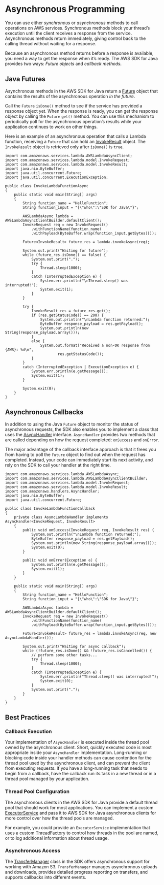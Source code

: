 # Asynchronous Programming<a name="basics-async"></a>

You can use either *synchronous* or *asynchronous* methods to call operations on AWS services\. Synchronous methods block your thread’s execution until the client receives a response from the service\. Asynchronous methods return immediately, giving control back to the calling thread without waiting for a response\.

Because an asynchronous method returns before a response is available, you need a way to get the response when it’s ready\. The AWS SDK for Java provides two ways: *Future objects* and *callback methods*\.

## Java Futures<a name="basics-async-future"></a>

Asynchronous methods in the AWS SDK for Java return a [Future](https://docs.oracle.com/javase/8/docs/api/index.html?java/util/concurrent/Future.html) object that contains the results of the asynchronous operation *in the future*\.

Call the `Future` `isDone()` method to see if the service has provided a response object yet\. When the response is ready, you can get the response object by calling the `Future` `get()` method\. You can use this mechanism to periodically poll for the asynchronous operation’s results while your application continues to work on other things\.

Here is an example of an asynchronous operation that calls a Lambda function, receiving a `Future` that can hold an [InvokeResult](https://docs.aws.amazon.com/sdk-for-java/v1/reference/com/amazonaws/services/lambda/model/InvokeResult.html) object\. The `InvokeResult` object is retrieved only after `isDone()` is `true`\.

```
import com.amazonaws.services.lambda.AWSLambdaAsyncClient;
import com.amazonaws.services.lambda.model.InvokeRequest;
import com.amazonaws.services.lambda.model.InvokeResult;
import java.nio.ByteBuffer;
import java.util.concurrent.Future;
import java.util.concurrent.ExecutionException;

public class InvokeLambdaFunctionAsync
{
    public static void main(String[] args)
    {
        String function_name = "HelloFunction";
        String function_input = "{\"who\":\"SDK for Java\"}";

        AWSLambdaAsync lambda = AWSLambdaAsyncClientBuilder.defaultClient();
        InvokeRequest req = new InvokeRequest()
            .withFunctionName(function_name)
            .withPayload(ByteBuffer.wrap(function_input.getBytes()));

        Future<InvokeResult> future_res = lambda.invokeAsync(req);

        System.out.print("Waiting for future");
        while (future_res.isDone() == false) {
            System.out.print(".");
            try {
                Thread.sleep(1000);
            }
            catch (InterruptedException e) {
                System.err.println("\nThread.sleep() was interrupted!");
                System.exit(1);
            }
        }

        try {
            InvokeResult res = future_res.get();
            if (res.getStatusCode() == 200) {
                System.out.println("\nLambda function returned:");
                ByteBuffer response_payload = res.getPayload();
                System.out.println(new String(response_payload.array()));
            }
            else {
                System.out.format("Received a non-OK response from {AWS}: %d\n",
                        res.getStatusCode());
            }
        }
        catch (InterruptedException | ExecutionException e) {
            System.err.println(e.getMessage());
            System.exit(1);
        }

        System.exit(0);
    }
}
```

## Asynchronous Callbacks<a name="basics-async-callback"></a>

In addition to using the Java `Future` object to monitor the status of asynchronous requests, the SDK also enables you to implement a class that uses the [AsyncHandler](https://docs.aws.amazon.com/sdk-for-java/v1/reference/com/amazonaws/handlers/AsyncHandler.html) interface\. `AsyncHandler` provides two methods that are called depending on how the request completed: `onSuccess` and `onError`\.

The major advantage of the callback interface approach is that it frees you from having to poll the `Future` object to find out when the request has completed\. Instead, your code can immediately start its next activity, and rely on the SDK to call your handler at the right time\.

```
import com.amazonaws.services.lambda.AWSLambdaAsync;
import com.amazonaws.services.lambda.AWSLambdaAsyncClientBuilder;
import com.amazonaws.services.lambda.model.InvokeRequest;
import com.amazonaws.services.lambda.model.InvokeResult;
import com.amazonaws.handlers.AsyncHandler;
import java.nio.ByteBuffer;
import java.util.concurrent.Future;

public class InvokeLambdaFunctionCallback
{
    private class AsyncLambdaHandler implements AsyncHandler<InvokeRequest, InvokeResult>
    {
        public void onSuccess(InvokeRequest req, InvokeResult res) {
            System.out.println("\nLambda function returned:");
            ByteBuffer response_payload = res.getPayload();
            System.out.println(new String(response_payload.array()));
            System.exit(0);
        }

        public void onError(Exception e) {
            System.out.println(e.getMessage());
            System.exit(1);
        }
    }

    public static void main(String[] args)
    {
        String function_name = "HelloFunction";
        String function_input = "{\"who\":\"SDK for Java\"}";

        AWSLambdaAsync lambda = AWSLambdaAsyncClientBuilder.defaultClient();
        InvokeRequest req = new InvokeRequest()
            .withFunctionName(function_name)
            .withPayload(ByteBuffer.wrap(function_input.getBytes()));

        Future<InvokeResult> future_res = lambda.invokeAsync(req, new AsyncLambdaHandler());

        System.out.print("Waiting for async callback");
        while (!future_res.isDone() && !future_res.isCancelled()) {
            // perform some other tasks...
            try {
                Thread.sleep(1000);
            }
            catch (InterruptedException e) {
                System.err.println("Thread.sleep() was interrupted!");
                System.exit(0);
            }
            System.out.print(".");
        }
    }
}
```

## Best Practices<a name="basics-async-tips"></a>

### Callback Execution<a name="callback-execution"></a>

Your implementation of `AsyncHandler` is executed inside the thread pool owned by the asynchronous client\. Short, quickly executed code is most appropriate inside your `AsyncHandler` implementation\. Long\-running or blocking code inside your handler methods can cause contention for the thread pool used by the asynchronous client, and can prevent the client from executing requests\. If you have a long\-running task that needs to begin from a callback, have the callback run its task in a new thread or in a thread pool managed by your application\.

### Thread Pool Configuration<a name="thread-pool-configuration"></a>

The asynchronous clients in the AWS SDK for Java provide a default thread pool that should work for most applications\. You can implement a custom [ExecutorService](https://docs.oracle.com/javase/8/docs/api/index.html?java/util/concurrent/ExecutorService.html) and pass it to AWS SDK for Java asynchronous clients for more control over how the thread pools are managed\.

For example, you could provide an `ExecutorService` implementation that uses a custom [ThreadFactory](https://docs.oracle.com/javase/8/docs/api/index.html?java/util/concurrent/ThreadFactory.html) to control how threads in the pool are named, or to log additional information about thread usage\.

### Asynchronous Access<a name="s3-asynchronous-access"></a>

The [TransferManager](https://docs.aws.amazon.com/sdk-for-java/v1/reference/com/amazonaws/services/s3/transfer/TransferManager.html) class in the SDK offers asynchronous support for working with Amazon S3\. `TransferManager` manages asynchronous uploads and downloads, provides detailed progress reporting on transfers, and supports callbacks into different events\.